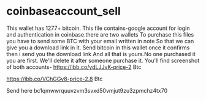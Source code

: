 # coinbaseaccount_sell
This wallet has 1277+ bitcoin. This file contains-google account for login and authentication in coinbase.there are two wallets To purchase this files you have to send some BTC with your email written in note So that we can give you a download link in it.  Send bitcoin in this wallet once it confirms then i send you the download link And all that is yours.No one purchased it you are first. We'll delete it after someone purchase it.
You'll find screenshot of both accounts-
https://ibb.co/ydLJJvK-price-2 Btc


https://ibb.co/VChGGv8-price-2.8 Btc


Send here 
bc1qmwwrquuvzvm3svxd50vmjut9zu3zpmchz4tx70
